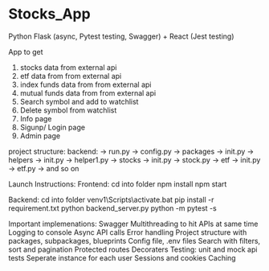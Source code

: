 # Stocks_App
Python Flask (async, Pytest testing, Swagger) + React (Jest testing) 

App to get 
1. stocks data from external api
2. etf data from from external api
3. index funds data from from external api
4. mutual funds data from from external api
5. Search symbol and add to watchlist
6. Delete symbol from watchlist
7. Info page
8. Sigunp/ Login page
9. Admin page


project structure:
backend:
    -> run.py
    -> config.py
    -> packages
        -> init.py
        -> helpers
            -> init.py
            -> helper1.py
        -> stocks
            -> init.py
            -> stock.py
        -> etf
            -> init.py
            -> etf.py
        -> and so on 


Launch Instructions:
Frontend:
cd into folder
npm install
npm start

Backend:
cd into folder
venv1\Scripts\activate.bat
pip install -r requirement.txt
python backend_server.py
python -m pytest -s


Important implemenations:
Swagger
Multithreading to hit APIs at same time
Logging to console
Async API calls
Error handling
Project structure with packages, subpackages, blueprints
Config file, .env files
Search with filters, sort and pagination
Protected routes
Decoraters
Testing: unit and mock api tests
Seperate instance for each user
Sessions and cookies
Caching

